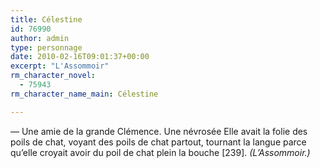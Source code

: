 ```yaml
---
title: Célestine
id: 76990
author: admin
type: personnage
date: 2010-02-16T09:01:37+00:00
excerpt: "L'Assommoir"
rm_character_novel:
  - 75943
rm_character_name_main: Célestine

---
```

— Une amie de la grande Clémence. Une névrosée Elle avait la folie des poils de chat, voyant des poils de chat partout, tournant la langue parce qu&rsquo;elle croyait avoir du poil de chat plein la bouche [239]. _(L&rsquo;Assommoir.)_